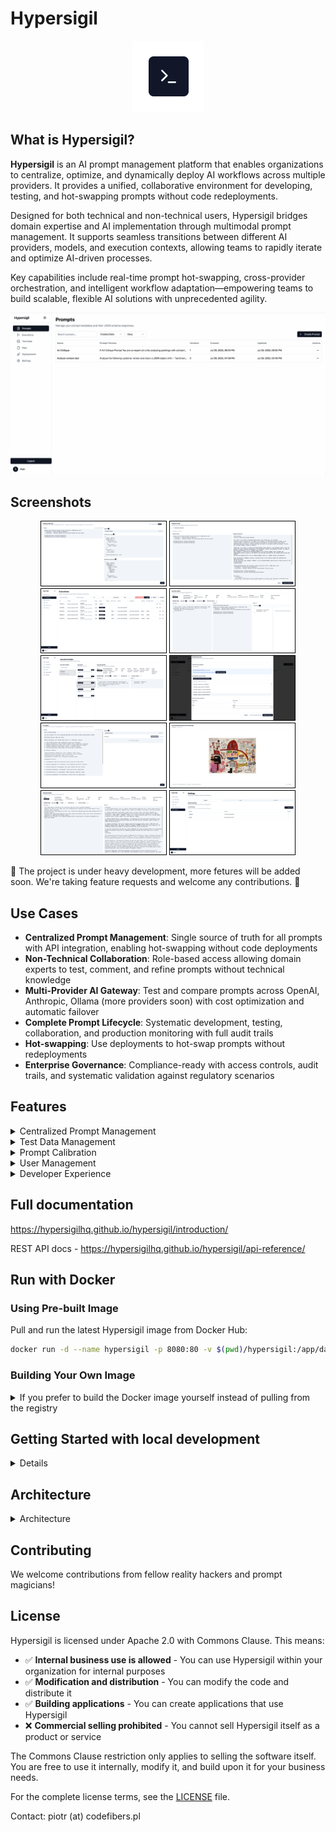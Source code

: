 # Hypersigil

<p align="center">
<img width="116" height="114" alt="logo" src="docs/images/hypersigil-logo.png" />
</p>

## What is Hypersigil?

**Hypersigil** is an AI prompt management platform that enables organizations to centralize, optimize, and dynamically deploy AI workflows across multiple providers. It provides a unified, collaborative environment for developing, testing, and hot-swapping prompts without code redeployments.

Designed for both technical and non-technical users, Hypersigil bridges domain expertise and AI implementation through multimodal prompt management. It supports seamless transitions between different AI providers, models, and execution contexts, allowing teams to rapidly iterate and optimize AI-driven processes.

Key capabilities include real-time prompt hot-swapping, cross-provider orchestration, and intelligent workflow adaptation—empowering teams to build scalable, flexible AI solutions with unprecedented agility.

![](docs/mov/demo.webp)

## Screenshots
<p align="center">
<a href="docs/images/prompt-view.png" target="_blank"><img width="200" alt="Prompt view" src="docs/images/min/prompt-view.png" style="border:1px solid black; margin:0px;"/></a>
<a href="docs/images/prompt-calibration.png" target="_blank"><img width="200" alt="Settings" src="docs/images/min/prompt-calibration.png" style="border:1px solid black; margin: 0px;" /></a>
<a href="docs/images/execution-list.png" target="_blank"><img width="200" alt="Settings" src="docs/images/min/execution-list.png" style="border:1px solid black; margin: 0px;" /></a>
<a href="docs/images/execution-details.png" target="_blank"><img width="200" alt="Settings" src="docs/images/min/execution-details.png" style="border:1px solid black; margin: 0px;" /></a>
<a href="docs/images/execution-bundles.png" target="_blank"><img width="200" alt="Settings" src="docs/images/min/execution-bundles.png" style="border:1px solid black; margin: 0px;" /></a>
<a href="docs/images/schedule-execution.png" target="_blank"><img width="200" alt="Settings" src="docs/images/min/schedule-execution.png" style="border:1px solid black; margin: 0px;" /></a>
<a href="docs/images/art-crit-prompt.png" target="_blank"><img width="200" alt="Settings" src="docs/images/min/art-crit-prompt.png" style="border:1px solid black; margin: 0px;" /></a>
<a href="docs/images/art-crit-file.png" target="_blank"><img width="200" alt="Settings" src="docs/images/min/art-crit-file.png" style="border:1px solid black; margin: 0px;" /></a>
<a href="docs/images/art-crit-execution.png" target="_blank"><img width="200" alt="Settings" src="docs/images/min/art-crit-execution.png" style="border:1px solid black; margin: 0px;" /></a>
<a href="docs/images/settings.png" target="_blank"><img width="200" alt="Settings" src="docs/images/min/settings.png" style="border:1px solid black; margin: 0px;" /></a>
</p>

🚧 The project is under heavy development, more fetures will be added soon. We're taking feature requests and welcome any contributions. 🚧

## Use Cases

- **Centralized Prompt Management**: Single source of truth for all prompts with API integration, enabling hot-swapping without code deployments
- **Non-Technical Collaboration**: Role-based access allowing domain experts to test, comment, and refine prompts without technical knowledge
- **Multi-Provider AI Gateway**: Test and compare prompts across OpenAI, Anthropic, Ollama (more providers soon) with cost optimization and automatic failover
- **Complete Prompt Lifecycle**: Systematic development, testing, collaboration, and production monitoring with full audit trails
- **Hot-swapping**: Use deployments to hot-swap prompts without redeployments
- **Enterprise Governance**: Compliance-ready with access controls, audit trails, and systematic validation against regulatory scenarios

## Features

<details>

<summary>Centralized Prompt Management</summary>

- **Single Source of Truth**: All prompts managed outside codebases
- **Version Control**: Track prompt evolution without Git commits
- **Template Variables**: Dynamic prompts with Mustache templating
- **API Integration**: Hot-swapping prompts without code deployments

<summary>Prompt Execution System</summary>

- **Multi-Provider Support**: Execute prompts across Ollama, OpenAI, Anthropic, and other AI providers
- **Asynchronous Processing**: Background execution with real-time status tracking
- **Provider Health Monitoring**: Automatic failover and health checking
- **Execution Bundles**: Organize and track related prompt executions

</details>

<details>
<summary>Test Data Management</summary>

- **Systematic Testing**: Create test data groups for comprehensive prompt validation
- **Batch Execution**: Run prompts against multiple test cases simultaneously
- **Data Import**: Import test datasets from various formats (csv, markdown, json)
- **Result Analysis**: Compare outcomes across different test scenarios

</details>
<details>
<summary>Prompt Calibration</summary>

- **Intelligent Adjustment**: AI-powered prompt refinement based on execution results
- **Comment System**: Collaborative feedback and analysis of prompt performance
- **Version Control**: Track prompt evolution and performance over time

</details>
<details>
<summary>User Management</summary>

- **Role-Based Access**: Admin, user, and viewer roles with appropriate permissions
- **Invitation System**: Secure user onboarding with invitation links
- **API Key Management**: Centralized management of AI provider credentials
- **Collaborative Workflows**: Team-based prompt development and testing

</details>
<details>
<summary>Developer Experience</summary>

- **RESTful Architecture**: Clean, well-documented API endpoints

</details>

## Full documentation

https://hypersigilhq.github.io/hypersigil/introduction/

REST API docs - https://hypersigilhq.github.io/hypersigil/api-reference/

## Run with Docker

### Using Pre-built Image

Pull and run the latest Hypersigil image from Docker Hub:

```bash
docker run -d --name hypersigil -p 8080:80 -v $(pwd)/hypersigil:/app/data --init codefibers/hypersigil:latest
```

### Building Your Own Image

<details><summary>If you prefer to build the Docker image yourself instead of pulling from the registry</summary>

### Prerequisites
- Node.js 18+ 
- npm or yarn
- (Optional) Ollama for local AI models

1. **Clone the repository**:
   ```bash
   git clone git@github.com:hypersigilhq/hypersigil.git
   cd hypersigil
   ```

2. **Run the build script**:
   ```bash
   ./build-docker.sh
   ```

   This script will:
   - Build the Vue.js frontend for production
   - Compile the TypeScript backend
   - Create a Docker image tagged as `codefibers/hypersigil:latest`
   - Provide you with ready-to-use run commands

3. **Run your locally built image**:
   ```bash
   # Run on port 8080
   docker run -d --name hypersigil -p 8080:80 -v $(pwd)/backend/.env:/app/.env -v $(pwd)/hypersigil:/app/data --init hypersigil:latest
   ```

### Docker Run Parameters Explained

- `-d`: Run container in detached mode (background)
- `--name hypersigil`: Assign a name to the container for easy management
- `-p 8080:8080`: Map host port 8080 to container port 80 (change first number for different host port)
- `-v $(pwd)/hypersigil:/app/data`: Mount data directory for persistent storage
- `--init`: Use proper init system for signal handling
</details>

## Getting Started with local development
<details><summary>Details</summary>

### Prerequisites
- Node.js 18+ 
- npm or yarn
- (Optional) Ollama for local AI models

### Installation

1. **Clone the repository**
   ```bash
   git clone <repository-url>
   cd hypersigil
   ```

2. **Install backend dependencies**
   ```bash
   cd backend
   npm install
   ```

3. **Install frontend dependencies**
   ```bash
   cd ../ui
   npm install
   ```

4. **Configure environment**
   ```bash
   cd ../backend
   cp .env.example .env
   # Edit .env with your configuration
   ```

5. **Start the development servers**
   
   Backend:
   ```bash
   cd backend
   npm run dev
   ```
   
   Frontend (in a new terminal):
   ```bash
   cd ui
   npm run dev
   ```

6. **Access the application**
   - Frontend: http://localhost:5173
   - Backend API: http://localhost:3000

</details>

## Architecture
<details>
<summary>Architecture</summary>

### Backend
- **Node.js/TypeScript**: Type-safe server implementation
- **Express.js**: RESTful API framework
- **SQLite**: Lightweight, embedded database
- **ts-typed-api**: Type-safe API definitions shared between frontend and backend

### Frontend
- **Vue 3**: Modern reactive framework with Composition API
- **TypeScript**: Full type safety across the application
- **Tailwind CSS**: Utility-first styling framework
- **shadcn/ui**: Beautiful, accessible component library

### AI Providers
- **Ollama**: Local AI model execution
- **OpenAI**: GPT models and embeddings
- **Anthropic**: Advanced reasoning and analysis
- **Extensible**: Plugin system for additional providers
</details>

## Contributing

We welcome contributions from fellow reality hackers and prompt magicians!


## License

Hypersigil is licensed under Apache 2.0 with Commons Clause. This means:

- ✅ **Internal business use is allowed** - You can use Hypersigil within your organization for internal purposes
- ✅ **Modification and distribution** - You can modify the code and distribute it
- ✅ **Building applications** - You can create applications that use Hypersigil
- ❌ **Commercial selling prohibited** - You cannot sell Hypersigil itself as a product or service

The Commons Clause restriction only applies to selling the software itself. You are free to use it internally, modify it, and build upon it for your business needs.

For the complete license terms, see the [LICENSE](LICENSE) file.

Contact: piotr (at) codefibers.pl
